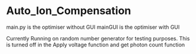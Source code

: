 # Auto_Ion_Compensation
main.py is the optimiser without GUI
mainGUI is the optimiser with GUI

Currently Running on random number generator for testing purposes. This is turned off in the Apply voltage function and
get photon count function

